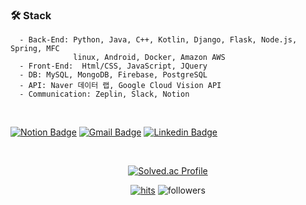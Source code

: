 
<!-- ### 📚 Education & Work Experience
```
  - 2021.06.25 ~ 2021.12.14 에이아이닷엠(ai.m) 서비스 개발팀 인턴
  - 2021.03.01 ~            서울여자대학교 정보경영연구실(데이터사이언스학과) 학부생연구원
  - 2020.09.01 ~ 2021.09.01 서울여자대학교 ALGOALGO 소학회 - 알고리즘 소학회
  - 2018.03.01 ~            서울여자대학교 소프트웨어융합학과 전공
``` -->

### 🛠️ Stack
```
  - Back-End: Python, Java, C++, Kotlin, Django, Flask, Node.js, Spring, MFC
              linux, Android, Docker, Amazon AWS
  - Front-End:  Html/CSS, JavaScript, JQuery
  - DB: MySQL, MongoDB, Firebase, PostgreSQL
  - API: Naver 데이터 랩, Google Cloud Vision API
  - Communication: Zeplin, Slack, Notion
```
<br>

<!-- [![Tech Blog Badge](http://img.shields.io/badge/-Tech%20blog-black?style=flat-square&logo=github&link=https://zzsza.github.io/)](https://zzsza.github.io/) -->
[![Notion Badge](https://img.shields.io/badge/Portfolio-000000?style=flat-square&logo=notion&logoColor=white&link=https://julie5.notion.site/805b6ba8a0e74153ab0a41b608104264)](https://julie5.notion.site/805b6ba8a0e74153ab0a41b608104264)
[![Gmail Badge](https://img.shields.io/badge/Gmail-d14836?style=flat-square&logo=Gmail&logoColor=white&link=mailto:minjeong.kim512@gmail.com)](mailto:minjeong.kim512@gmail.com)
[![Linkedin Badge](https://img.shields.io/badge/-LinkedIn-blue?style=flat-square&logo=Linkedin&logoColor=white&link=https://www.linkedin.com/in/%EB%AF%BC%EC%A0%95-%EA%B9%80-491652227/)](https://www.linkedin.com/in/%EB%AF%BC%EC%A0%95-%EA%B9%80-491652227/)
<!-- [![Youtube Badge](https://img.shields.io/badge/Youtube-ff0000?style=flat-square&logo=youtube&link=https://www.youtube.com/c/kyleschool)](https://www.youtube.com/c/kyleschool) -->
<br>
<div align=center> 
  
  [![Solved.ac Profile](http://mazassumnida.wtf/api/v2/generate_badge?boj=alswjd980512)](https://solved.ac/alswjd980512/)

  [![hits](https://hits.seeyoufarm.com/api/count/incr/badge.svg?url=https%3A%2F%2Fgithub.com%2FKimMinJeong05&count_bg=%237A7A7A&title_bg=%23FFADCC&icon=reverbnation.svg&icon_color=%23FF0000&title=hits&edge_flat=false)](https://hits.seeyoufarm.com)
  ![followers](https://img.shields.io/github/followers/KimMinJeong05?style=social)
  
</div>
<!--
**KimMinJeong05/KimMinJeong05** is a ✨ _special_ ✨ repository because its `README.md` (this file) appears on your GitHub profile.

Here are some ideas to get you started:

- 🔭 I’m currently working on ...
- 🌱 I’m currently learning ...
- 👯 I’m looking to collaborate on ...
- 🤔 I’m looking for help with ...
- 💬 Ask me about ...
- 📫 How to reach me: ...
- 😄 Pronouns: ...
- ⚡ Fun fact: ...
-->

